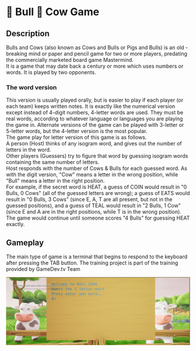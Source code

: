 # :water_buffalo: Bull :cow2: Cow Game
## Description  
Bulls and Cows (also known as Cows and Bulls or Pigs and Bulls) is an old -breaking mind or paper and pencil game for two or more players, predating the commercially marketed board game Mastermind.  
It is a game that may date back a century or more which uses numbers or words. It is played by two opponents.  
### The word version
This version is usually played orally, but is easier to play if each player (or each team) keeps written notes. It is exactly like the numerical version except instead of 4-digit numbers, 4-letter words are used. They must be real words, according to whatever language or languages you are playing the game in. Alternate versions of the game can be played with 3-letter or 5-letter words, but the 4-letter version is the most popular.  
The game play for letter version of this game is as follows.  
A person (Host) thinks of any isogram word, and gives out the number of letters in the word.  
Other players (Guessers) try to figure that word by guessing isogram words containing the same number of letters.  
Host responds with the number of Cows & Bulls for each guessed word. As with the digit version, "Cow" means a letter in the wrong position, while "Bull" means a letter in the right position.  
For example, if the secret word is HEAT, a guess of COIN would result in "0 Bulls, 0 Cows" (all of the guessed letters are wrong); a guess of EATS would result in "0 Bulls, 3 Cows" (since E, A, T are all present, but not in the guessed positions), and a guess of TEAL would result in "2 Bulls, 1 Cow" (since E and A are in the right positions, while T is in the wrong position). The game would continue until someone scores "4 Bulls" for guessing HEAT exactly.  
  
## Gameplay
The main type of game is a terminal that begins to respond to the keyboard after pressing the TAB button. The training project is part of the training provided by GameDev.tv Team  
  
<img src="img/1.png">  
